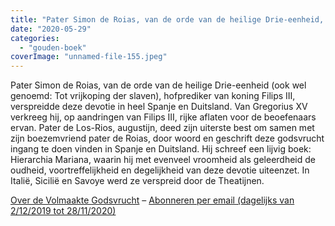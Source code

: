 ```yaml
---
title: "Pater Simon de Roias, van de orde van de heilige Drie-eenheid, verspreidde deze devotie in heel Spanje en Duitsland"
date: "2020-05-29"
categories: 
  - "gouden-boek"
coverImage: "unnamed-file-155.jpeg"
---
```


Pater Simon de Roias, van de orde van de heilige Drie-eenheid (ook wel genoemd: Tot vrijkoping der slaven), hofprediker van koning Filips III, verspreidde deze devotie in heel Spanje en Duitsland. Van Gregorius XV verkreeg hij, op aandringen van Filips III, rijke aflaten voor de beoefenaars ervan. Pater de Los-Rios, augustijn, deed zijn uiterste best om samen met zijn boezemvriend pater de Roias, door woord en geschrift deze godsvrucht ingang te doen vinden in Spanje en Duitsland. Hij schreef een lijvig boek: Hierarchia Mariana, waarin hij met evenveel vroomheid als geleerdheid de oudheid, voortreffelijkheid en degelijkheid van deze devotie uiteenzet. In Italië, Sicilië en Savoye werd ze verspreid door de Theatijnen.

[Over de Volmaakte Godsvrucht](/blog/een-jaar-lang-volmaakte-godsvrucht/) – [Abonneren per email (dagelijks van 2/12/2019 tot 28/11/2020)](http://eepurl.com/9RKvX)
